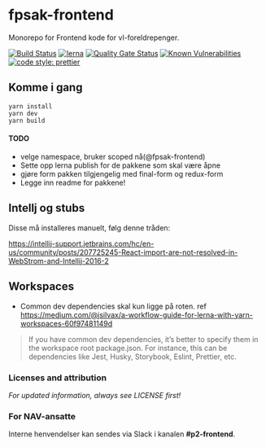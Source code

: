 # fpsak-frontend
Monorepo for Frontend kode for vl-foreldrepenger.

[![Build Status](https://travis-ci.org/navikt/fpsak-frontend.svg?branch=master)](https://travis-ci.org/navikt/fpsak-frontend)
[![lerna](https://img.shields.io/badge/maintained%20with-lerna-cc00ff.svg)](https://lernajs.io/)
[![Quality Gate Status](https://sonarcloud.io/api/project_badges/measure?project=navikt_fpsak-frontend&metric=alert_status)](https://sonarcloud.io/dashboard?id=navikt_fpsak-frontend)
[![Known Vulnerabilities](https://snyk.io/test/github/navikt/fpsak-frontend/badge.svg)](https://snyk.io/test/github/navikt/fpsak-frontend) 
[![code style: prettier](https://img.shields.io/badge/code_style-prettier-ff69b4.svg?style=flat-square)](https://github.com/prettier/prettier)

## Komme i gang
````
yarn install
yarn dev
yarn build
````

#### TODO

* velge namespace, bruker scoped nå(@fpsak-frontend)
* Sette opp lerna publish for de pakkene som skal være åpne
* gjøre form pakken tilgjengelig med final-form og redux-form
* Legge inn readme for pakkene!

## Intellj og stubs
Disse må installeres manuelt, følg denne tråden:

https://intellij-support.jetbrains.com/hc/en-us/community/posts/207725245-React-import-are-not-resolved-in-WebStrom-and-Intellij-2016-2

## Workspaces
* Common dev dependencies skal kun ligge på roten. ref 
https://medium.com/@jsilvax/a-workflow-guide-for-lerna-with-yarn-workspaces-60f97481149d
>If you have common dev dependencies, it’s better to specify them in the workspace root package.json. 
>For instance, this can be dependencies like Jest, Husky, Storybook, Eslint, Prettier, etc.


### Licenses and attribution
*For updated information, always see LICENSE first!*

### For NAV-ansatte
Interne henvendelser kan sendes via Slack i kanalen **#p2-frontend**.
